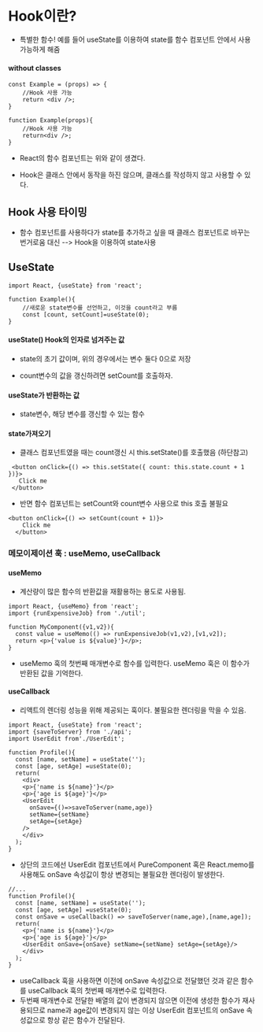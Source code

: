 # **Hook이란?**
- 특별한 함수! 예를 들어 useState를 이용하여 state를 함수 컴포넌트 안에서 사용가능하게 해줌


#### **without classes**


```
const Example = (props) => {
    //Hook 사용 가능
    return <div />;
}
```
```
function Example(props){
    //Hook 사용 가능
    return<div />;
}
```
- React의 함수 컴포넌트는 위와 같이 생겼다.

- Hook은 클래스 안에서 동작을 하진 않으며, 클래스를 작성하지 않고 사용할 수 있다.

## **Hook 사용 타이밍**
- 함수 컴포넌트를 사용하다가 state를 추가하고 싶을 때 클래스 컴포넌트로 바꾸는 번거로움 대신 --> Hook을 이용하여 state사용


## **UseState**


```
import React, {useState} from 'react';

function Example(){
    //새로운 state변수를 선언하고, 이것을 count라고 부름
    const [count, setCount]=useState(0);
}
```


#### **useState() Hook의 인자로 넘겨주는 값**
 - state의 초기 값이며, 위의 경우에서는 변수 둘다 0으로 저장

 - count변수의 값을 갱신하려면 setCount를 호출하자.
 

#### **useState가 반환하는 값**
 - state변수, 해당 변수를 갱신할 수 있는 함수

#### **state가져오기**
 - 클래스 컴포넌트였을 때는 count갱신 시 this.setState()를 호출했음 (하단참고)
 ```
  <button onClick={() => this.setState({ count: this.state.count + 1 })}>
    Click me
  </button>
  ```
- 반면 함수 컴포넌트는 setCount와 count변수 사용으로 this 호출 불필요
```
<button onClick={() => setCount(count + 1)}>
    Click me
  </button>
```


### **메모이제이션 훅 : useMemo, useCallback**


#### **useMemo**
- 계산량이 많은 함수의 반환값을 재활용하는 용도로 사용됨.

```
import React, {useMemo} from 'react';
import {runExpensiveJob} from './util';

function MyComponent({v1,v2}){
  const value = useMemo(() => runExpensiveJob(v1,v2),[v1,v2]);
  return <p>{'value is ${value}'}</p>;
}
```
- useMemo 훅의 첫번째 매개변수로 함수를 입력한다. useMemo 훅은 이 함수가 반환된 값을 기억한다.


#### **useCallback**
- 리액트의 렌더링 성능을 위해 제공되는 훅이다. 불필요한 렌더링을 막을 수 있음.

```
import React, {useState} from 'react';
import {saveToServer} from './api';
import UserEdit from'./UserEdit';

function Profile(){
  const [name, setName] = useState('');
  const [age, setAge] =useState(0);
  return(
    <div>
    <p>{'name is ${name}'}</p>
    <p>{'age is ${age}'}</p>
    <UserEdit
      onSave={()=>saveToServer(name,age)}
      setName={setName}
      setAge={setAge}
    />
    </div>
  );
}
```
- 상단의 코드에선 UserEdit 컴포넌트에서 PureComponent 혹은 React.memo를 사용해도 onSave 속성값이 항상 변경되는 불필요한 렌더링이 발생한다.

```
//...
function Profile(){
  const [name, setName] = useState('');
  const [age, setAge] =useState(0);
  const onSave = useCallback() => saveToServer(name,age),[name,age]);
  return(
    <p>{'name is ${name}'}</p>
    <p>{'age is ${age}'}</p>
    <UserEdit onSave={onSave} setName={setName} setAge={setAge}/>
    </div>
  );
}
```
- useCallback 훅을 사용하면 이전에 onSave 속성값으로 전달했던 것과 같은 함수를 useCallback 훅의 첫번째 매개변수로 입력한다. 
- 두번째 매개변수로 전달한 배열의 값이 변경되지 않으면 이전에 생성한 함수가 재사용되므로 name과 age값이 변경되지 않는 이상 UserEdit 컴포넌트의 onSave 속성값으로 항상 같은 함수가 전달된다.